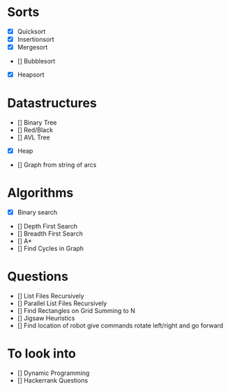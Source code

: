 # Sorts
- [x] Quicksort
- [x] Insertionsort
- [x] Mergesort
- [] Bubblesort
- [x] Heapsort

# Datastructures
- [] Binary Tree
- [] Red/Black
- [] AVL Tree
- [x] Heap
- [] Graph from string of arcs

# Algorithms
- [x] Binary search
- [] Depth First Search
- [] Breadth First Search
- [] A*
- [] Find Cycles in Graph

# Questions
- [] List Files Recursively
- [] Parallel List Files Recursively 
- [] Find Rectangles on Grid Summing to N
- [] Jigsaw Heuristics
- [] Find location of robot give commands rotate left/right and go forward

# To look into
 - [] Dynamic Programming
 - [] Hackerrank Questions
